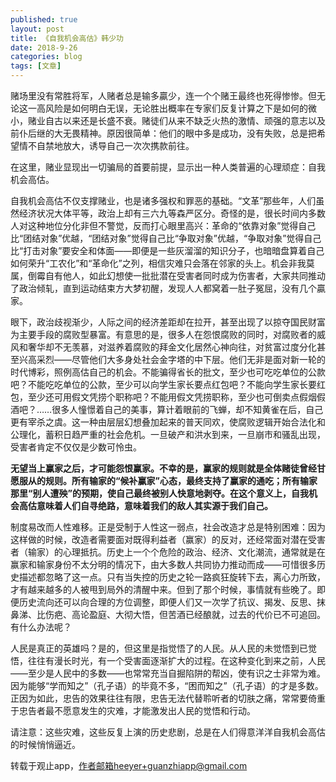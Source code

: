 ```yaml
---
published: true
layout: post
title: 《自我机会高估》韩少功
date: 2018-9-26
categories: blog
tags: [文章]
---
```


赌场里没有常胜将军，人赌者总是输多贏少，连一个个赌王最终也死得惨惨。但无论这一高风险是如何明白无误，无论胜出概率在专家们反复计算之下是如何的微小，赌业自古以来还是长盛不衰。赌徒们从来不缺乏火热的激情、顽强的意志以及前仆后继的大无畏精神。原因很简单：他们的眼中多是成功，没有失败，总是把希望情不自禁地放大，诱导自己一次次携款前往。

在这里，赌业显现出一切骗局的首要前提，显示出一种人类普遍的心理顽症：自我机会高估。

自我机会高估不仅支撑赌业，也是诸多强权和罪恶的基础。“文革”那些年，人们虽然经济状况大体平等，政治上却有三六九等森严区分。奇怪的是，很长时间内多数人对这种地位分化非但不警觉，反而打心眼里高兴：革命的“依靠对象”觉得自己比“团结对象”优越，“团结对象”觉得自己比“争取对象”优越，“争取对象”觉得自己比“打击对象”要安全和体面——即便是一些灰溜溜的知识分子，也暗暗盘算着自己如何荣升“工农化”和“革命化”之列，相信灾难只会落在邻家的头上。机会非我莫属，倒霉自有他人，如此幻想使一批批潜在受害者同时成为伤害者，大家共同推动了政治倾轧，直到运动结束方大梦初醒，发现人人都窝着一肚子冤屈，没有几个贏家。

眼下，政治歧视渐少，人际之间的经济差距却在拉开，甚至出现了以掠夺国民财富为主要手段的腐败型暴富。有意思的是，很多人在怨恨腐败的同时，对腐败者的威风和奢华却不无羡慕，对滋养着腐败的拜金文化居然心神向往，对贫富过度分化甚至兴高采烈——尽管他们大多身处社会金字塔的中下层。他们无非是面对新一轮的时代博彩，照例高估自己的机会。不能骗得省长的批文，至少也可吃吃单位的公款吧？不能吃吃单位的公款，至少可以向学生家长要点红包吧？不能向学生家长要红包，至少还可用假文凭捞个职称吧？不能用假文凭捞职称，至少也可倒卖点假烟假酒吧？……很多人憧憬着自己的美事，算计着眼前的飞蝉，却不知黄雀在后，自己更有宰杀之虞。这一种由层层幻想叠加起来的普天同欢，使腐败逻辑开始合法化和公理化，蓄积日趋严重的社会危机。一旦破产和洪水到来，一旦崩市和骚乱出现，受害者肯定不仅仅是少数可怜虫。

**无望当上赢家之后，才可能怨恨赢家。不幸的是，赢家的规则就是全体赌徒曾经甘愿服从的规则。所有输家的“候补赢家”心态，最终支持了赢家的通吃；所有输家那里“别人遭殃”的预期，使自己最终被别人快意地剥夺。在这个意义上，自我机会高估意味着人们自寻绝路，意味着我们的敌人其实源于我们自己。**

制度易改而人性难移。正是受制于人性这一弱点，社会改造才总是特别困难：因为这样做的时候，改造者需要面对既得利益者（赢家）的反对，还经常面对潜在受害者（输家）的心理抵抗。历史上一个个危险的政治、经济、文化潮流，通常就是在赢家和输家身份不太分明的情况下，由大多数人共同协力推动而成——可惜很多历史描述都忽略了这一点。只有当失控的历史之轮一路疯狂旋转下去，离心力所致，才有越来越多的人被甩到局外的清醒中来。但到了那个时候，事情就有些晚了。即便历史流向还可以向合理的方位调整，即便人们又一次学了抗议、揭发、反思、抹鼻涕、比伤疤、高论盈庭、大彻大悟，但苦酒已经酿就，过去的代价已不可追回。有什么办法呢？

人民是真正的英雄吗？是的，但这里是指觉悟了的人民。从人民的未觉悟到已觉悟，往往有漫长时光，有一个受害面逐渐扩大的过程。在这种变化到来之前，人民——至少是人民中的多数——也常常充当自掘陷阱的帮凶，使有识之士非常为难。因为能够“学而知之”（孔子语）的毕竟不多，“困而知之”（孔子语）的才是多数。正因为如此，忠告的效果往往有限，忠告无法代替聆听者的切肤之痛，常常要倚重于忠告者最不愿意发生的灾难，才能激发出人民的觉悟和行动。

请注意：这些灾难，这些反复上演的历史悲剧，总是在人们得意洋洋自我机会高估的时候悄悄逼近。

转载于观止app，作者邮箱heeyer+guanzhiapp@gmail.com

